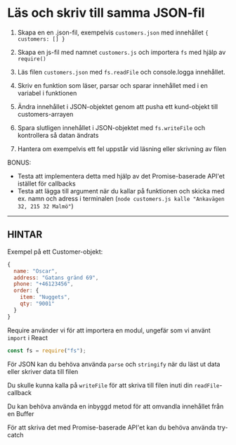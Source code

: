 # Läs och skriv till samma JSON-fil

1. Skapa en en .json-fil, exempelvis `customers.json` med innehållet `{ customers: [] }`

2. Skapa en js-fil med namnet `customers.js` och importera `fs` med hjälp av `require()`

3. Läs filen `customers.json` med `fs.readFile` och console.logga innehållet.

4. Skriv en funktion som läser, parsar och sparar innehållet med i en variabel i funktionen

5. Ändra innehållet i JSON-objektet genom att pusha ett kund-objekt till customers-arrayen

6. Spara slutligen innehållet i JSON-objektet med `fs.writeFile` och kontrollera så datan ändrats

7. Hantera om exempelvis ett fel uppstår vid läsning eller skrivning av filen

BONUS: 
- Testa att implementera detta med hjälp av det Promise-baserade API'et istället för callbacks
- Testa att lägga till argument när du kallar på funktionen och skicka med ex. namn och adress i terminalen (`node customers.js kalle "Ankavägen 32, 215 32 Malmö"`)

----------------------------------------------------------------------
## HINTAR

Exempel på ett Customer-objekt:
```js
{
  name: "Oscar",
  address: "Gatans gränd 69",
  phone: "+46123456",
  order: {
    item: "Nuggets",
    qty: "9001"
  }
}
```

Require använder vi för att importera en modul, ungefär som vi använt `import` i React
```js
const fs = require("fs");
```

För JSON kan du behöva använda `parse` och `stringify` när du läst ut data eller skriver data till filen

Du skulle kunna kalla på `writeFile` för att skriva till filen inuti din `readFile`-callback

Du kan behöva använda en inbyggd metod för att omvandla innehållet från en Buffer

För att skriva det med Promise-baserade API'et kan du behöva använda try-catch
